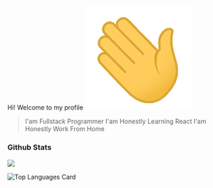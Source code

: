 <hi><span>Hi! Welcome to my profile <img widt="10" src='/assets/gif/wave.gif'> </span></h1>

> I'am Fullstack Programmer
> I'am Honestly Learning React
> I'am Honestly Work From Home

### Github Stats

<p>
    <img align='center' src='https://github-readme-stats.vercel.app/api?username=iqbaltahir1717&theme=github_dark&show_icons=true&count_private=true'>
</p>

![Top Languages Card](https://github-readme-stats.vercel.app/api/top-langs/?username=iqbaltahir1717&layout=compact)
